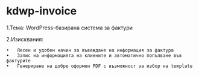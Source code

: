 # kdwp-invoice

1.Тема: WordPress-базирана система за фактури

2.Изисквания: 

    •	Лесен и удобен начин за въвеждане на информация за фактура
    •	Запис на информацията на клиените и автоматично попълване във фактурите
    •	Генериране на добре оформен PDF с възможност за избор на template
